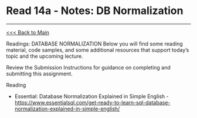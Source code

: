 # Read 14a - Notes: DB Normalization


***
[<<< Back to Main](https://sangmlee76.github.io/reading-notes/)

Readings: DATABASE NORMALIZATION
Below you will find some reading material, code samples, and some additional resources that support today’s topic and the upcoming lecture.

Review the Submission Instructions for guidance on completing and submitting this assignment.

Reading
+ Essential: Database Normalization Explained in Simple English - https://www.essentialsql.com/get-ready-to-learn-sql-database-normalization-explained-in-simple-english/